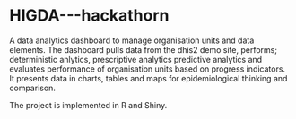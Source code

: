 # HIGDA---hackathorn
A data analytics dashboard to manage organisation units and data elements.
The dashboard pulls data from the dhis2 demo site,
performs; deterministic anlytics,
          prescriptive analytics 
          predictive analytics
and evaluates performance of organisation units based on progress indicators. 
It presents data in charts, tables and maps for epidemiological thinking and comparison.

The project is implemented in R and Shiny. 

